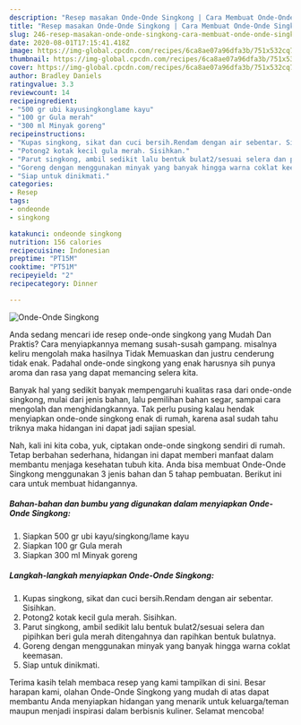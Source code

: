 ```yaml
---
description: "Resep masakan Onde-Onde Singkong | Cara Membuat Onde-Onde Singkong Yang Sempurna"
title: "Resep masakan Onde-Onde Singkong | Cara Membuat Onde-Onde Singkong Yang Sempurna"
slug: 246-resep-masakan-onde-onde-singkong-cara-membuat-onde-onde-singkong-yang-sempurna
date: 2020-08-01T17:15:41.418Z
image: https://img-global.cpcdn.com/recipes/6ca8ae07a96dfa3b/751x532cq70/onde-onde-singkong-foto-resep-utama.jpg
thumbnail: https://img-global.cpcdn.com/recipes/6ca8ae07a96dfa3b/751x532cq70/onde-onde-singkong-foto-resep-utama.jpg
cover: https://img-global.cpcdn.com/recipes/6ca8ae07a96dfa3b/751x532cq70/onde-onde-singkong-foto-resep-utama.jpg
author: Bradley Daniels
ratingvalue: 3.3
reviewcount: 14
recipeingredient:
- "500 gr ubi kayusingkonglame kayu"
- "100 gr Gula merah"
- "300 ml Minyak goreng"
recipeinstructions:
- "Kupas singkong, sikat dan cuci bersih.Rendam dengan air sebentar. Sisihkan."
- "Potong2 kotak kecil gula merah. Sisihkan."
- "Parut singkong, ambil sedikit lalu bentuk bulat2/sesuai selera dan pipihkan beri gula merah ditengahnya dan rapihkan bentuk bulatnya."
- "Goreng dengan menggunakan minyak yang banyak hingga warna coklat keemasan."
- "Siap untuk dinikmati."
categories:
- Resep
tags:
- ondeonde
- singkong

katakunci: ondeonde singkong 
nutrition: 156 calories
recipecuisine: Indonesian
preptime: "PT15M"
cooktime: "PT51M"
recipeyield: "2"
recipecategory: Dinner

---
```



![Onde-Onde Singkong](https://img-global.cpcdn.com/recipes/6ca8ae07a96dfa3b/751x532cq70/onde-onde-singkong-foto-resep-utama.jpg)

Anda sedang mencari ide resep onde-onde singkong yang Mudah Dan Praktis? Cara menyiapkannya memang susah-susah gampang. misalnya keliru mengolah maka hasilnya Tidak Memuaskan dan justru cenderung tidak enak. Padahal onde-onde singkong yang enak harusnya sih punya aroma dan rasa yang dapat memancing selera kita.

Banyak hal yang sedikit banyak mempengaruhi kualitas rasa dari onde-onde singkong, mulai dari jenis bahan, lalu pemilihan bahan segar, sampai cara mengolah dan menghidangkannya. Tak perlu pusing kalau hendak menyiapkan onde-onde singkong enak di rumah, karena asal sudah tahu triknya maka hidangan ini dapat jadi sajian spesial.




Nah, kali ini kita coba, yuk, ciptakan onde-onde singkong sendiri di rumah. Tetap berbahan sederhana, hidangan ini dapat memberi manfaat dalam membantu menjaga kesehatan tubuh kita. Anda bisa membuat Onde-Onde Singkong menggunakan 3 jenis bahan dan 5 tahap pembuatan. Berikut ini cara untuk membuat hidangannya.

<!--inarticleads1-->

##### Bahan-bahan dan bumbu yang digunakan dalam menyiapkan Onde-Onde Singkong:

1. Siapkan 500 gr ubi kayu/singkong/lame kayu
1. Siapkan 100 gr Gula merah
1. Siapkan 300 ml Minyak goreng




<!--inarticleads2-->

##### Langkah-langkah menyiapkan Onde-Onde Singkong:

1. Kupas singkong, sikat dan cuci bersih.Rendam dengan air sebentar. Sisihkan.
1. Potong2 kotak kecil gula merah. Sisihkan.
1. Parut singkong, ambil sedikit lalu bentuk bulat2/sesuai selera dan pipihkan beri gula merah ditengahnya dan rapihkan bentuk bulatnya.
1. Goreng dengan menggunakan minyak yang banyak hingga warna coklat keemasan.
1. Siap untuk dinikmati.




Terima kasih telah membaca resep yang kami tampilkan di sini. Besar harapan kami, olahan Onde-Onde Singkong yang mudah di atas dapat membantu Anda menyiapkan hidangan yang menarik untuk keluarga/teman maupun menjadi inspirasi dalam berbisnis kuliner. Selamat mencoba!
